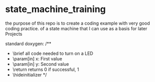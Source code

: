 # state_machine_training

the purpose of this repo is to create a coding example with very good coding practice.
of a state machine that I can use as a basis for later Projects


standard doxygen:
/**
 * \brief           all code needed to turn on a LED
 * \param[in]       x: First value
 * \param[in]       y: Second value
 * \return          returns 0 if successful, 1 
 * \hideinitializer
 */

